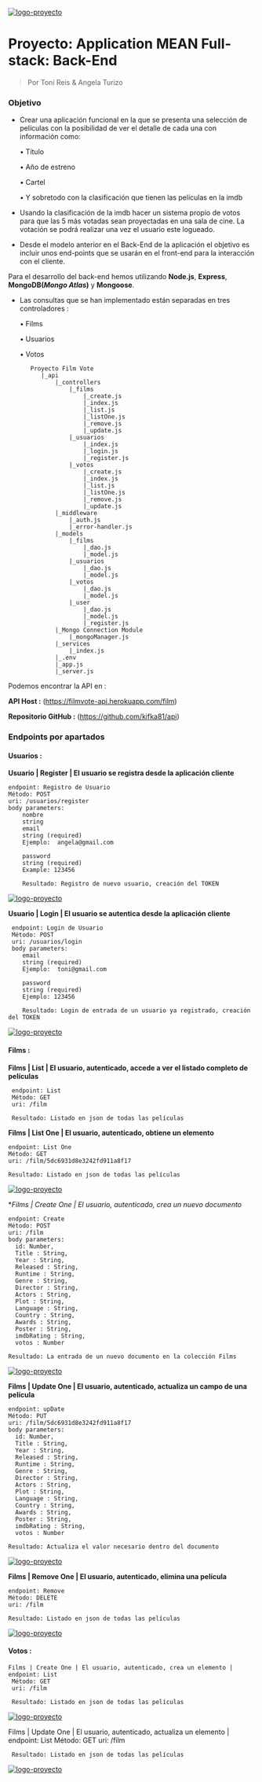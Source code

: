 [![logo-proyecto](https://i.imgur.com/bbISOvdm.png)](https://i.imgur.com/bbISOvdm.png)

# Proyecto: Application MEAN Full-stack: Back-End 

> Por Toni Reis & Angela Turizo

### Objetivo

- Crear una aplicación funcional en la que se presenta una selección de películas con la posibilidad de ver el detalle de cada una con información como:

    • Título

    • Año de estreno

    • Cartel

    • Y sobretodo con la clasificación que tienen las películas en la imdb

- Usando la clasificación de la imdb hacer un sistema propio de votos para que las 5 más votadas sean proyectadas en una sala de cine. La votación se podrá realizar una vez el usuario este logueado.

- Desde el modelo anterior en el Back-End de la aplicación el objetivo es incluir unos end-points que se usarán en el front-end para la interacción con el cliente.

Para el desarrollo del back-end hemos utilizando **Node.js**, **Express**, **MongoDB(_Mongo Atlas_)** y **Mongoose**. 

- Las consultas que se han implementado están separadas en tres controladores :

    • Films 
    
    • Usuarios 
    
    • Votos

         Proyecto Film Vote
            |_api
                |_controllers
                    |_films
                        |_create.js
                        |_index.js
                        |_list.js
                        |_listOne.js
                        |_remove.js
                        |_update.js
                    |_usuarios
                        |_index.js
                        |_login.js
                        |_register.js
                    |_votos
                        |_create.js
                        |_index.js
                        |_list.js
                        |_listOne.js
                        |_remove.js
                        |_update.js
                |_middleware
                    |_auth.js
                    |_error-handler.js
                |_models
                    |_films
                        |_dao.js
                        |_model.js
                    |_usuarios
                        |_dao.js
                        |_model.js
                    |_votos
                        |_dao.js
                        |_model.js
                    |_user
                        |_dao.js
                        |_model.js
                        |_register.js
                |_Mongo Connection Module
                    |_mongoManager.js
                |_services
                    |_index.js
                |_.env
                |_app.js
                |_server.js


Podemos encontrar la API en :

**API Host :**
(https://filmvote-api.herokuapp.com/film)

**Repositorio GitHub :** (https://github.com/kifka81/api)

### Endpoints por apartados

#### Usuarios :

**Usuario | Register | El usuario se registra desde la aplicación cliente**

    endpoint: Registro de Usuario
    Método: POST
    uri: /usuarios/register
    body parameters:
        nombre
        string
        email
        string (required) 
        Ejemplo:  angela@gmail.com
                        
        password
        string (required) 
        Example: 123456      
        
        Resultado: Registro de nuevo usuario, creación del TOKEN
                        
[![logo-proyecto](https://i.imgur.com/RvYkG5B.jpg)](https://i.imgur.com/RvYkG5B.jpg)

**Usuario | Login | El usuario se autentica desde la aplicación cliente**

     endpoint: Login de Usuario
     Método: POST
     uri: /usuarios/login
     body parameters:
        email
        string (required) 
        Ejemplo:  toni@gmail.com
                        
        password
        string (required) 
        Ejemplo: 123456
        
        Resultado: Login de entrada de un usuario ya registrado, creación del TOKEN 

[![logo-proyecto](https://i.imgur.com/5XpSuXG.jpg)](https://i.imgur.com/5XpSuXG.jpg)

#### Films :

**Films | List | El usuario, autenticado, accede a ver el listado completo de películas**

     endpoint: List
     Método: GET
     uri: /film
     
     Resultado: Listado en json de todas las películas

**Films | List One | El usuario, autenticado, obtiene un elemento**

    endpoint: List One
    Método: GET
    uri: /film/5dc6931d8e3242fd911a8f17
     
    Resultado: Listado en json de todas las películas

[![logo-proyecto](https://i.imgur.com/zSJr6Xp.jpg)](https://i.imgur.com/zSJr6Xp.jpg)

**Films | Create One | El usuario, autenticado, crea un nuevo documento*

    endpoint: Create
    Método: POST
    uri: /film
    body parameters:
      id: Number,
      Title : String,
      Year : String,
      Released : String,
      Runtime : String,
      Genre : String,
      Director : String,
      Actors : String,
      Plot : String,
      Language : String,
      Country : String,
      Awards : String,
      Poster : String,
      imdbRating : String,
      votos : Number
     
    Resultado: La entrada de un nuevo documento en la colección Films
    
[![logo-proyecto](https://i.imgur.com/avrpsF7.jpg)](https://i.imgur.com/avrpsF7.jpg)

**Films | Update One | El usuario, autenticado, actualiza un campo de una película**

    endpoint: upDate
    Método: PUT
    uri: /film/5dc6931d8e3242fd911a8f17
    body parameters:
      id: Number,
      Title : String,
      Year : String,
      Released : String,
      Runtime : String,
      Genre : String,
      Director : String,
      Actors : String,
      Plot : String,
      Language : String,
      Country : String,
      Awards : String,
      Poster : String,
      imdbRating : String,
      votos : Number
     
    Resultado: Actualiza el valor necesario dentro del documento

[![logo-proyecto](https://i.imgur.com/avrpsF7.jpg)](https://i.imgur.com/avrpsF7.jpg)

**Films | Remove One | El usuario, autenticado, elimina una película**

    endpoint: Remove
    Método: DELETE
    uri: /film
     
    Resultado: Listado en json de todas las películas

[![logo-proyecto](https://i.imgur.com/avrpsF7.jpg)](https://i.imgur.com/avrpsF7.jpg)

#### Votos :

    Films | Create One | El usuario, autenticado, crea un elemento |
    endpoint: List
     Método: GET
     uri: /film
     
     Resultado: Listado en json de todas las películas
[![logo-proyecto](https://i.imgur.com/avrpsF7.jpg)](https://i.imgur.com/avrpsF7.jpg)

Films | Update One | El usuario, autenticado, actualiza un elemento |
endpoint: List
     Método: GET
     uri: /film
     
     Resultado: Listado en json de todas las películas
[![logo-proyecto](https://i.imgur.com/avrpsF7.jpg)](https://i.imgur.com/avrpsF7.jpg)


                
